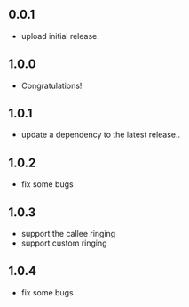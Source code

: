 ## 0.0.1

* upload initial release.

## 1.0.0

* Congratulations!

## 1.0.1

* update a dependency to the latest release..

## 1.0.2

* fix some bugs

## 1.0.3

* support the callee ringing
* support custom ringing

## 1.0.4

* fix some bugs
